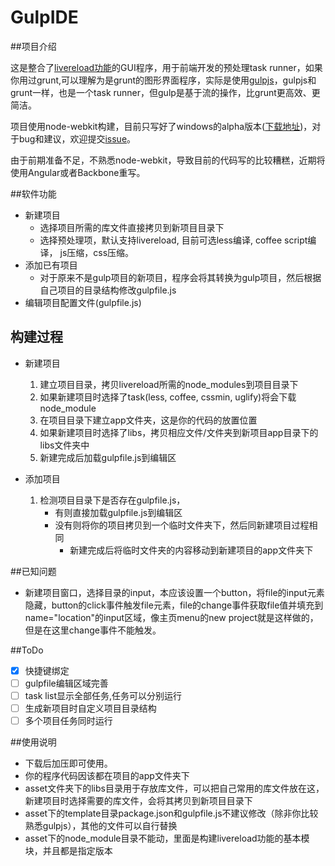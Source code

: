 GulpIDE
=======

##项目介绍

这是整合了[livereload功能](http://lufeng.me/post/livereload)的GUI程序，用于前端开发的预处理task runner，如果你用过grunt,可以理解为是grunt的图形界面程序，实际是使用[gulpjs]()，gulpjs和grunt一样，也是一个task runner，但gulp是基于流的操作，比grunt更高效、更简洁。

项目使用node-webkit构建，目前只写好了windows的alpha版本([下载地址](http://pan.baidu.com/s/1dDzSLZb))，对于bug和建议，欢迎提交[issue](https://github.com/keith3/GulpIDE/issues)。

由于前期准备不足，不熟悉node-webkit，导致目前的代码写的比较糟糕，近期将使用Angular或者Backbone重写。

##软件功能

- 新建项目
	- 选择项目所需的库文件直接拷贝到新项目目录下
	- 选择预处理项，默认支持livereload, 目前可选less编译, coffee script编译， js压缩，css压缩。
- 添加已有项目
	- 对于原来不是gulp项目的新项目，程序会将其转换为gulp项目，然后根据自己项目的目录结构修改gulpfile.js
- 编辑项目配置文件(gulpfile.js)

## 构建过程

- 新建项目
	1. 建立项目目录，拷贝livereload所需的node_modules到项目目录下
	2. 如果新建项目时选择了task(less, coffee, cssmin, uglify)将会下载node_module
	3. 在项目目录下建立app文件夹，这是你的代码的放置位置
	4. 如果新建项目时选择了libs，拷贝相应文件/文件夹到新项目app目录下的libs文件夹中
	5. 新建完成后加载gulpfile.js到编辑区
	
- 添加项目
	1. 检测项目目录下是否存在gulpfile.js，
		- 有则直接加载gulpfile.js到编辑区
		- 没有则将你的项目拷贝到一个临时文件夹下，然后同新建项目过程相同
			- 新建完成后将临时文件夹的内容移动到新建项目的app文件夹下

##已知问题

- 新建项目窗口，选择目录的input，本应该设置一个button，将file的input元素隐藏，button的click事件触发file元素，file的change事件获取file值并填充到name="location"的input区域，像主页menu的new project就是这样做的，但是在这里change事件不能触发。 

##ToDo

- [x] 快捷键绑定
- [ ] gulpfile编辑区域完善
- [ ] task list显示全部任务,任务可以分别运行
- [ ] 生成新项目时自定义项目目录结构
- [ ] 多个项目任务同时运行

##使用说明

- 下载后加压即可使用。
- 你的程序代码因该都在项目的app文件夹下
- asset文件夹下的libs目录用于存放库文件，可以把自己常用的库文件放在这，新建项目时选择需要的库文件，会将其拷贝到新项目目录下
- asset下的template目录package.json和gulpfile.js不建议修改（除非你比较熟悉gulpjs），其他的文件可以自行替换
- asset下的node_module目录不能动，里面是构建livereload功能的基本模块，并且都是指定版本
